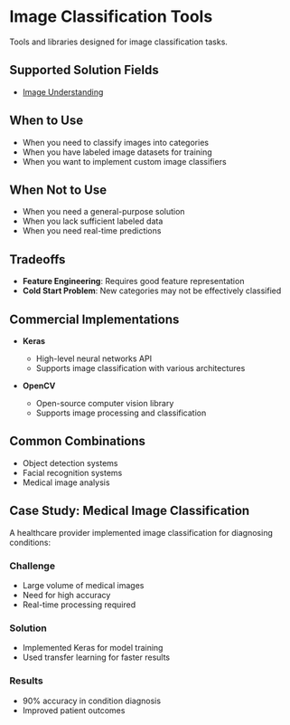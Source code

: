 # Image Classification Tools

Tools and libraries designed for image classification tasks.

## Supported Solution Fields

- [Image Understanding](../solutions/image-classification)

## When to Use

- When you need to classify images into categories
- When you have labeled image datasets for training
- When you want to implement custom image classifiers

## When Not to Use

- When you need a general-purpose solution
- When you lack sufficient labeled data
- When you need real-time predictions

## Tradeoffs

- **Feature Engineering**: Requires good feature representation
- **Cold Start Problem**: New categories may not be effectively classified

## Commercial Implementations

- **Keras**

  - High-level neural networks API
  - Supports image classification with various architectures

- **OpenCV**
  - Open-source computer vision library
  - Supports image processing and classification

## Common Combinations

- Object detection systems
- Facial recognition systems
- Medical image analysis

## Case Study: Medical Image Classification

A healthcare provider implemented image classification for diagnosing conditions:

### Challenge

- Large volume of medical images
- Need for high accuracy
- Real-time processing required

### Solution

- Implemented Keras for model training
- Used transfer learning for faster results

### Results

- 90% accuracy in condition diagnosis
- Improved patient outcomes
